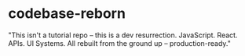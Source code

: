 # codebase-reborn
"This isn't a tutorial repo – this is a dev resurrection. JavaScript. React. APIs. UI Systems. All rebuilt from the ground up – production-ready."
